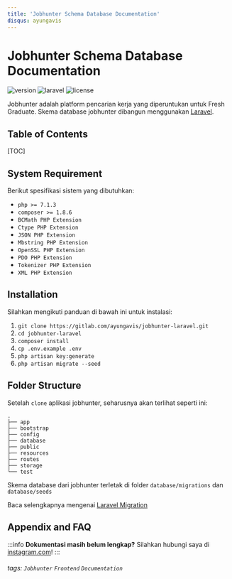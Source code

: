 ```yaml
---
title: 'Jobhunter Schema Database Documentation'
disqus: ayungavis
---
```


Jobhunter Schema Database Documentation
===
![version](https://img.shields.io/badge/php-%3E%3D7.1.3-blue.svg) ![laravel](https://img.shields.io/badge/laravel-v5.8-blue.svg) ![license](https://img.shields.io/npm/l/react.svg)

Jobhunter adalah platform pencarian kerja yang diperuntukan untuk Fresh Graduate. Skema database jobhunter dibangun menggunakan [Laravel](https://laravel.com/).

## Table of Contents

[TOC]

## System Requirement

Berikut spesifikasi sistem yang dibutuhkan:

* `php >= 7.1.3`
* `composer >= 1.8.6`
* `BCMath PHP Extension`
* `Ctype PHP Extension`
* `JSON PHP Extension`
* `Mbstring PHP Extension`
* `OpenSSL PHP Extension`
* `PDO PHP Extension`
* `Tokenizer PHP Extension`
* `XML PHP Extension`

## Installation

Silahkan mengikuti panduan di bawah ini untuk instalasi:

1. `git clone https://gitlab.com/ayungavis/jobhunter-laravel.git`
2. `cd jobhunter-laravel`
3. `composer install`
4. `cp .env.example .env`
5. `php artisan key:generate`
6. `php artisan migrate --seed`

## Folder Structure

Setelah `clone` aplikasi jobhunter, seharusnya akan terlihat seperti ini:

```
.
├── app
├── bootstrap
├── config
├── database
├── public
├── resources
├── routes
├── storage
└── test
```

Skema database dari jobhunter terletak di folder `database/migrations` dan `database/seeds`

Baca selengkapnya mengenai [Laravel Migration](https://laravel.com/docs/5.8/migrations)

## Appendix and FAQ

:::info
**Dokumentasi masih belum lengkap?** Silahkan hubungi saya di [instagram.com](https://instagram.com/ayungavis)!
:::

###### tags: `Jobhunter` `Frontend` `Documentation`

